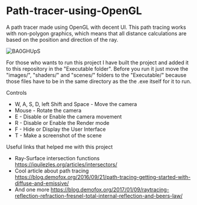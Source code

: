 # Path-tracer-using-OpenGL

A path tracer made using OpenGL with decent UI. This path tracing works with non-polygon graphics, which means that all distance calculations are based on the position and direction of the ray.

![BA0GHUpS](https://github.com/Eduard0110/Path-tracer-using-OpenGL/assets/120855690/8b3f7784-f27d-4543-887c-fae5010aa48d)


For those who wants to run this project I have built the project and added it to this repository in the "Executable folder". Before you run it just move the "images/", "shaders/" and "scenes/" folders to the "Executable/" because those files have to be in the same directory as the the .exe itself for it to run.


Controls
* W, A, S, D, left Shift and Space - Move the camera
* Mouse - Rotate the camera
* E - Disable or Enable the camera movement
* R - Disable or Enable the Render mode
* F - Hide or Display the User Interface
* T - Make a screenshot of the scene


Useful links that helped me with this project
* Ray-Surface intersection functions https://iquilezles.org/articles/intersectors/
* Cool article about path tracing https://blog.demofox.org/2016/09/21/path-tracing-getting-started-with-diffuse-and-emissive/
* And one more https://blog.demofox.org/2017/01/09/raytracing-reflection-refraction-fresnel-total-internal-reflection-and-beers-law/
